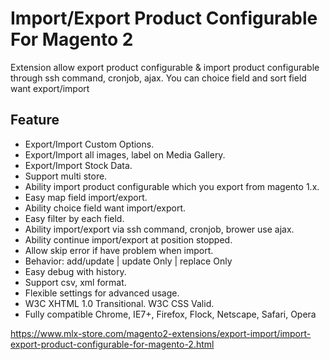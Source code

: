 
# Import/Export Product Configurable For Magento 2

Extension allow export product configurable & import product configurable through ssh command, cronjob, ajax. You can choice field and sort field want export/import

## Feature
- Export/Import Custom Options.
- Export/Import all images, label on Media Gallery.
- Export/Import Stock Data.
- Support multi store.
- Ability import product configurable which you export from magento 1.x.
- Easy map field import/export.
- Ability choice field want import/export.
- Easy filter by each field.
- Ability import/export via ssh command, cronjob, brower use ajax.
- Ability continue import/export at position stopped.
- Allow skip error if have problem when import.
- Behavior: add/update | update Only | replace Only
- Easy debug with history.
- Support csv, xml format.
- Flexible settings for advanced usage.
- W3C XHTML 1.0 Transitional. W3C CSS Valid.
- Fully compatible Chrome, IE7+, Firefox, Flock, Netscape, Safari, Opera


https://www.mlx-store.com/magento2-extensions/export-import/import-export-product-configurable-for-magento-2.html
